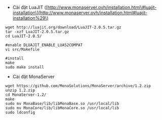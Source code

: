 * Cài đặt LuaJIT \([http://www.monaserver.ovh/installation.html\#luajit-installation\](http://www.monaserver.ovh/installation.html#luajit-installation%29\)

```
wget http://luajit.org/download/LuaJIT-2.0.5.tar.gz
tar -xzf LuaJIT-2.0.5.tar.gz
cd LuaJIT-2.0.5/

#enable DLUAJIT_ENABLE_LUA52COMPAT 
vi src/Makefile

#install
make
sudo make install
```

* Cài đặt MonaServer

```
wget https://github.com/MonaSolutions/MonaServer/archive/1.2.zip
unzip 1.2.zip
cd MonaServer-1.2/
make
sudo mv MonaBase/lib/libMonaBase.so /usr/local/lib
sudo mv MonaCore/lib/libMonaCore.so /usr/local/lib
sudo ldconfig
```



